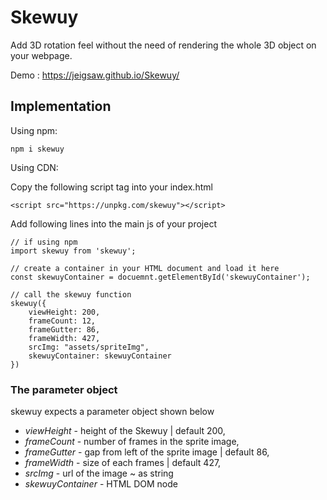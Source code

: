 # Skewuy
Add 3D rotation feel without the need of rendering the whole 3D object on your webpage.

Demo : https://jeigsaw.github.io/Skewuy/


## Implementation

Using npm:

`npm i skewuy`

Using CDN:

Copy the following script tag into your index.html

`<script src="https://unpkg.com/skewuy"></script>`

Add following lines into the main js of your project

```
// if using npm
import skewuy from 'skewuy';

// create a container in your HTML document and load it here
const skewuyContainer = docuemnt.getElementById('skewuyContainer');

// call the skewuy function
skewuy({
    viewHeight: 200,
    frameCount: 12, 
    frameGutter: 86, 
    frameWidth: 427, 
    srcImg: "assets/spriteImg", 
    skewuyContainer: skewuyContainer
})
```

### The parameter object
skewuy expects a parameter object shown below

* *viewHeight* - height of the Skewuy | default 200,
* *frameCount* - number of frames in the sprite image,
* *frameGutter* - gap from left of the sprite image | default 86,
* *frameWidth* - size of each frames | default 427,
* *srcImg* - url of the image  ~ as string
* *skewuyContainer* - HTML DOM node